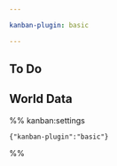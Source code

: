 ```yaml
---

kanban-plugin: basic

---
```


## To Do



## World Data





%% kanban:settings
```
{"kanban-plugin":"basic"}
```
%%